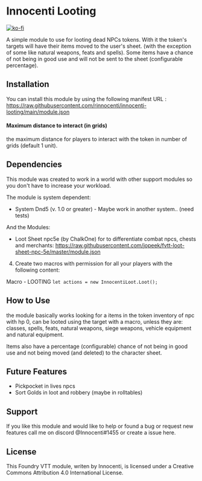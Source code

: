 # Innocenti Looting

[![ko-fi](https://www.ko-fi.com/img/githubbutton_sm.svg)](https://ko-fi.com/D1D02SYZA)

A simple module to use for looting dead NPCs tokens.
With it the token's targets will have their items moved to the user's sheet.
(with the exception of some like natural weapons, feats and spells).
Some items have a chance of not being in good use and will not be sent to the sheet (configurable percentage).

## Installation
You can install this module by using the following manifest URL : https://raw.githubusercontent.com/rinnocenti/innocenti-looting/main/module.json

#### Maximum distance to interact (in grids) 
the maximum distance for players to interact with the token in number of grids (default 1 unit).

## Dependencies
This module was created to work in a world with other support modules so you don't have to increase your workload.

The module is system dependent:
  * System Dnd5 (v. 1.0 or greater) - Maybe work in another system.. (need tests)

And the Modules:
* Loot Sheet npc5e (by ChalkOne) for to differentiate combat npcs, chests and merchants: https://raw.githubusercontent.com/jopeek/fvtt-loot-sheet-npc-5e/master/module.json

4) Create two macros with permission for all your players with the following content:

Macro - LOOTING
`let actions = new InnocentiLoot.Loot();`

## How to Use
the module basically works looking for a items in the token inventory of npc with hp 0, can be looted using the target with a macro, unless they are:
classes, spells, feats, natural weapons, siege weapons, vehicle equipment and natural equipment.

Items also have a percentage (configurable) chance of not being in good use and not being moved (and deleted) to the character sheet.

## Future Features
* Pickpocket in lives npcs
* Sort Golds in loot and robbery (maybe in rolltables)

## Support
If you like this module and would like to help or found a bug or request new features call me on discord @Innocenti#1455 or create a issue here.

## License
This Foundry VTT module, writen by Innocenti, is licensed under a Creative Commons Attribution 4.0 International License.